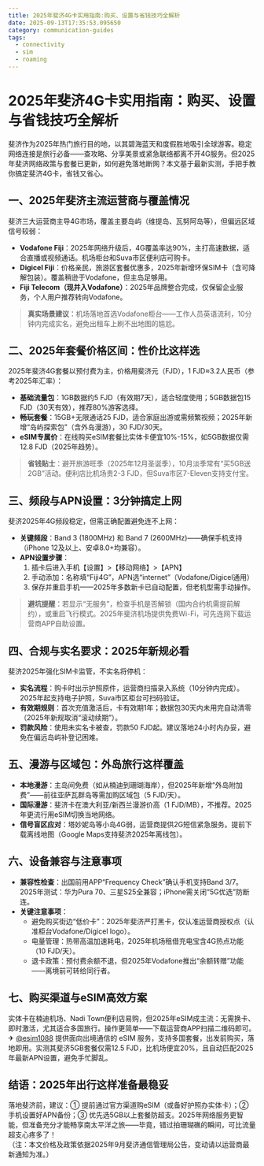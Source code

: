 ```yaml
---
title: 2025年斐济4G卡实用指南:购买、设置与省钱技巧全解析
date: 2025-09-13T17:35:53.095650
category: communication-guides
tags:
  - connectivity
  - sim
  - roaming
---
```


# 2025年斐济4G卡实用指南：购买、设置与省钱技巧全解析

斐济作为2025年热门旅行目的地，以其碧海蓝天和度假胜地吸引全球游客。稳定网络连接是旅行必备——查攻略、分享美景或紧急联络都离不开4G服务。但2025年斐济网络政策与套餐已更新，如何避免落地断网？本文基于最新实测，手把手教你搞定斐济4G卡，省钱又省心。

## 一、2025年斐济主流运营商与覆盖情况
斐济三大运营商主导4G市场，覆盖主要岛屿（维提岛、瓦努阿岛等），但偏远区域信号较弱：
- **Vodafone Fiji**：2025年网络升级后，4G覆盖率达90%，主打高速数据，适合直播或视频通话。机场柜台和Suva市区便利店可购卡。
- **Digicel Fiji**：价格亲民，旅游区套餐优惠多，2025年新增环保SIM卡（含可降解包装）。覆盖稍逊于Vodafone，但主岛足够用。
- **Fiji Telecom（现并入Vodafone）**：2025年品牌整合完成，仅保留企业服务，个人用户推荐转向Vodafone。
> **真实场景建议**：机场落地首选Vodafone柜台——工作人员英语流利，10分钟内完成实名，避免出租车上刷不出地图的尴尬。

## 二、2025年套餐价格区间：性价比这样选
2025年斐济4G套餐以预付费为主，价格用斐济元（FJD），1 FJD≈3.2人民币（参考2025年汇率）：
- **基础流量包**：1GB数据约5 FJD（有效期7天），适合轻度使用；5GB数据包15 FJD（30天有效），推荐80%游客选择。
- **畅玩套餐**：15GB+无限通话25 FJD，适合家庭出游或需频繁视频；2025年新增“岛屿探索包”（含外岛漫游），30 FJD/30天。
- **eSIM专属价**：在线购买eSIM套餐比实体卡便宜10%-15%，如5GB数据仅需12.8 FJD（2025年趋势）。
> **省钱贴士**：避开旅游旺季（2025年12月圣诞季），10月淡季常有“买5GB送2GB”活动。便利店比机场贵2-3 FJD，但Suva市区7-Eleven支持支付宝。

## 三、频段与APN设置：3分钟搞定上网
斐济2025年4G频段稳定，但需正确配置避免连不上网：
- **关键频段**：Band 3 (1800MHz) 和 Band 7 (2600MHz)——确保手机支持（iPhone 12及以上、安卓8.0+均兼容）。
- **APN设置步骤**：
  1. 插卡后进入手机【设置】>【移动网络】>【APN】
  2. 手动添加：名称填“Fiji4G”，APN选“internet”（Vodafone/Digicel通用）
  3. 保存并重启手机——2025年多数新卡已自动配置，但老机型需手动操作。
> **避坑提醒**：若显示“无服务”，检查手机是否解锁（国内合约机需提前解约），或重启飞行模式。2025年斐济机场提供免费Wi-Fi，可先连网下载运营商APP自助设置。

## 四、合规与实名要求：2025年新规必看
斐济2025年强化SIM卡监管，不实名将停机：
- **实名流程**：购卡时出示护照原件，运营商扫描录入系统（10分钟内完成）。2025年起支持电子护照，Suva市区柜台可扫码验证。
- **有效期规则**：首次充值激活后，卡有效期1年；数据包30天内未用完自动清零（2025年新规取消“滚动续期”）。
- **罚款风险**：使用未实名卡被查，罚款50 FJD起。建议落地24小时内办妥，避免在偏远岛屿补登记困难。

## 五、漫游与区域包：外岛旅行这样覆盖
- **本地漫游**：主岛间免费（如从楠迪到珊瑚海岸），但2025年新增“外岛附加费”——前往亚萨瓦群岛等需加购区域包（5 FJD/天）。
- **国际漫游**：斐济卡在澳大利亚/新西兰漫游价高（1 FJD/MB），不推荐。2025年更流行用eSIM切换当地网络。
- **信号盲区应对**：塔妙妮岛等小岛4G弱，运营商提供2G短信紧急服务。提前下载离线地图（Google Maps支持斐济2025年离线包）。

## 六、设备兼容与注意事项
- **兼容性检查**：出国前用APP“Frequency Check”确认手机支持Band 3/7。2025年测试：华为Pura 70、三星S25全兼容；iPhone需关闭“5G优选”防断连。
- **关键注意事项**：
  - 避免购买街边“低价卡”：2025年斐济严打黑卡，仅认准运营商授权点（认准柜台Vodafone/Digicel logo）。
  - 电量管理：热带高温加速耗电，2025年机场租借充电宝含4G热点功能（10 FJD/天）。
  - 退卡政策：预付费余额不退，但2025年Vodafone推出“余额转赠”功能——离境前可转给同行者。

## 七、购买渠道与eSIM高效方案
实体卡在楠迪机场、Nadi Town便利店易购，但2025年eSIM成主流：无需换卡、即时激活，尤其适合多国旅行。操作更简单——下载运营商APP扫描二维码即可。  
✈ [@esim1088](https://t.me/s/esim1088) 提供面向出境通信的 eSIM 服务，支持多国套餐，出发前购买，落地即用。实测其斐济5GB套餐仅需12.5 FJD，比机场便宜20%，且自动匹配2025年最新APN设置，避免手忙脚乱。

## 结语：2025年出行这样准备最稳妥
落地斐济前，建议：① 提前通过官方渠道购eSIM（或备好护照办实体卡）；② 手机设置好APN备份；③ 优先选5GB以上套餐防超支。2025年网络服务更智能，但准备充分才能畅享南太平洋之旅——毕竟，错过拍珊瑚礁的瞬间，可比流量超支心疼多了！  
（注：本文价格及政策依据2025年9月斐济通信管理局公告，变动请以运营商最新通知为准。）